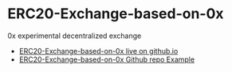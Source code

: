# ERC20-Exchange-based-on-0x
0x experimental decentralized exchange

- [ERC20-Exchange-based-on-0x live on github.io](https://amis-erc20.github.io/ERC20-Exchange-based-on-0x/public/)
- [ERC20-Exchange-based-on-0x Github repo Example](https://github.com/amis-erc20/ERC20-Exchange-based-on-0x/public/)
